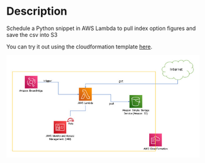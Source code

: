 # Description
Schedule a Python snippet in AWS Lambda to pull index option figures and save the csv into S3

You can try it out using the cloudformation template [here](template.yml).


![alt text](diagram.jpg?raw=true "Diagram")

